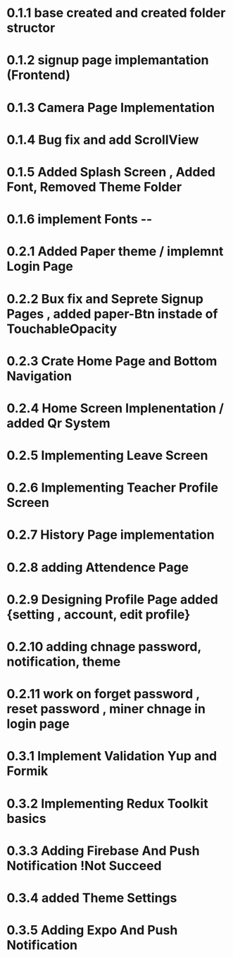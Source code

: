 # 0.1.1 base created and created folder structor
# 0.1.2 signup page implemantation (Frontend)
# 0.1.3 Camera Page Implementation
# 0.1.4 Bug fix and add ScrollView
# 0.1.5 Added Splash Screen , Added Font, Removed Theme Folder
# 0.1.6 implement Fonts --

# 0.2.1 Added Paper theme / implemnt Login Page
# 0.2.2 Bux fix and Seprete Signup Pages , added paper-Btn instade of TouchableOpacity
# 0.2.3 Crate Home Page and Bottom Navigation
# 0.2.4 Home Screen Implenentation / added Qr System
# 0.2.5 Implementing Leave Screen
# 0.2.6 Implementing Teacher Profile Screen 
# 0.2.7 History Page implementation
# 0.2.8  adding Attendence Page
# 0.2.9 Designing Profile Page added {setting , account, edit profile}
# 0.2.10 adding chnage password, notification, theme
# 0.2.11 work on forget password , reset password , miner chnage in login page

# 0.3.1 Implement Validation Yup and Formik 
# 0.3.2 Implementing Redux Toolkit basics 
# 0.3.3 Adding Firebase And Push Notification !Not Succeed
# 0.3.4 added Theme Settings 
# 0.3.5 Adding Expo And Push Notification


